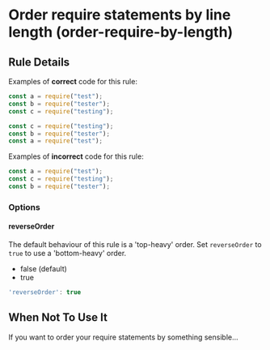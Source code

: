 # Order require statements by line length (order-require-by-length)

## Rule Details

Examples of **correct** code for this rule:

```js
const a = require("test");
const b = require("tester");
const c = require("testing");
```

```js
const c = require("testing");
const b = require("tester");
const a = require("test");
```

Examples of **incorrect** code for this rule:

```js
const a = require("test");
const c = require("testing");
const b = require("tester");
```

### Options

#### reverseOrder

The default behaviour of this rule is a 'top-heavy' order. Set `reverseOrder` to `true` to use a 'bottom-heavy' order.

- false (default)
- true

```js
'reverseOrder': true
```

## When Not To Use It

If you want to order your require statements by something sensible...
